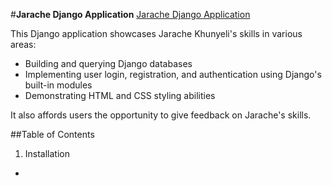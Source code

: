 #**Jarache Django Application**
[Jarache Django Application](https://github.com/910629/Jarache)

This Django application showcases Jarache Khunyeli's skills in various areas:
* Building and querying Django databases
* Implementing user login, registration, and authentication using Django's built-in modules
* Demonstrating HTML and CSS styling abilities

It also affords users the opportunity to give feedback on Jarache's skills.

##Table of Contents
1. Installation
 * 